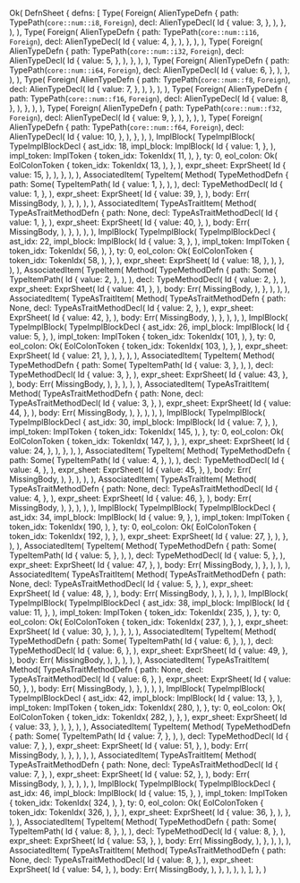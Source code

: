 Ok(
    DefnSheet {
        defns: [
            Type(
                Foreign(
                    AlienTypeDefn {
                        path: TypePath(`core::num::i8`, `Foreign`),
                        decl: AlienTypeDecl(
                            Id {
                                value: 3,
                            },
                        ),
                    },
                ),
            ),
            Type(
                Foreign(
                    AlienTypeDefn {
                        path: TypePath(`core::num::i16`, `Foreign`),
                        decl: AlienTypeDecl(
                            Id {
                                value: 4,
                            },
                        ),
                    },
                ),
            ),
            Type(
                Foreign(
                    AlienTypeDefn {
                        path: TypePath(`core::num::i32`, `Foreign`),
                        decl: AlienTypeDecl(
                            Id {
                                value: 5,
                            },
                        ),
                    },
                ),
            ),
            Type(
                Foreign(
                    AlienTypeDefn {
                        path: TypePath(`core::num::i64`, `Foreign`),
                        decl: AlienTypeDecl(
                            Id {
                                value: 6,
                            },
                        ),
                    },
                ),
            ),
            Type(
                Foreign(
                    AlienTypeDefn {
                        path: TypePath(`core::num::f8`, `Foreign`),
                        decl: AlienTypeDecl(
                            Id {
                                value: 7,
                            },
                        ),
                    },
                ),
            ),
            Type(
                Foreign(
                    AlienTypeDefn {
                        path: TypePath(`core::num::f16`, `Foreign`),
                        decl: AlienTypeDecl(
                            Id {
                                value: 8,
                            },
                        ),
                    },
                ),
            ),
            Type(
                Foreign(
                    AlienTypeDefn {
                        path: TypePath(`core::num::f32`, `Foreign`),
                        decl: AlienTypeDecl(
                            Id {
                                value: 9,
                            },
                        ),
                    },
                ),
            ),
            Type(
                Foreign(
                    AlienTypeDefn {
                        path: TypePath(`core::num::f64`, `Foreign`),
                        decl: AlienTypeDecl(
                            Id {
                                value: 10,
                            },
                        ),
                    },
                ),
            ),
            ImplBlock(
                TypeImplBlock(
                    TypeImplBlockDecl {
                        ast_idx: 18,
                        impl_block: ImplBlock(
                            Id {
                                value: 1,
                            },
                        ),
                        impl_token: ImplToken {
                            token_idx: TokenIdx(
                                11,
                            ),
                        },
                        ty: 0,
                        eol_colon: Ok(
                            EolColonToken {
                                token_idx: TokenIdx(
                                    13,
                                ),
                            },
                        ),
                        expr_sheet: ExprSheet(
                            Id {
                                value: 15,
                            },
                        ),
                    },
                ),
            ),
            AssociatedItem(
                TypeItem(
                    Method(
                        TypeMethodDefn {
                            path: Some(
                                TypeItemPath(
                                    Id {
                                        value: 1,
                                    },
                                ),
                            ),
                            decl: TypeMethodDecl(
                                Id {
                                    value: 1,
                                },
                            ),
                            expr_sheet: ExprSheet(
                                Id {
                                    value: 39,
                                },
                            ),
                            body: Err(
                                MissingBody,
                            ),
                        },
                    ),
                ),
            ),
            AssociatedItem(
                TypeAsTraitItem(
                    Method(
                        TypeAsTraitMethodDefn {
                            path: None,
                            decl: TypeAsTraitMethodDecl(
                                Id {
                                    value: 1,
                                },
                            ),
                            expr_sheet: ExprSheet(
                                Id {
                                    value: 40,
                                },
                            ),
                            body: Err(
                                MissingBody,
                            ),
                        },
                    ),
                ),
            ),
            ImplBlock(
                TypeImplBlock(
                    TypeImplBlockDecl {
                        ast_idx: 22,
                        impl_block: ImplBlock(
                            Id {
                                value: 3,
                            },
                        ),
                        impl_token: ImplToken {
                            token_idx: TokenIdx(
                                56,
                            ),
                        },
                        ty: 0,
                        eol_colon: Ok(
                            EolColonToken {
                                token_idx: TokenIdx(
                                    58,
                                ),
                            },
                        ),
                        expr_sheet: ExprSheet(
                            Id {
                                value: 18,
                            },
                        ),
                    },
                ),
            ),
            AssociatedItem(
                TypeItem(
                    Method(
                        TypeMethodDefn {
                            path: Some(
                                TypeItemPath(
                                    Id {
                                        value: 2,
                                    },
                                ),
                            ),
                            decl: TypeMethodDecl(
                                Id {
                                    value: 2,
                                },
                            ),
                            expr_sheet: ExprSheet(
                                Id {
                                    value: 41,
                                },
                            ),
                            body: Err(
                                MissingBody,
                            ),
                        },
                    ),
                ),
            ),
            AssociatedItem(
                TypeAsTraitItem(
                    Method(
                        TypeAsTraitMethodDefn {
                            path: None,
                            decl: TypeAsTraitMethodDecl(
                                Id {
                                    value: 2,
                                },
                            ),
                            expr_sheet: ExprSheet(
                                Id {
                                    value: 42,
                                },
                            ),
                            body: Err(
                                MissingBody,
                            ),
                        },
                    ),
                ),
            ),
            ImplBlock(
                TypeImplBlock(
                    TypeImplBlockDecl {
                        ast_idx: 26,
                        impl_block: ImplBlock(
                            Id {
                                value: 5,
                            },
                        ),
                        impl_token: ImplToken {
                            token_idx: TokenIdx(
                                101,
                            ),
                        },
                        ty: 0,
                        eol_colon: Ok(
                            EolColonToken {
                                token_idx: TokenIdx(
                                    103,
                                ),
                            },
                        ),
                        expr_sheet: ExprSheet(
                            Id {
                                value: 21,
                            },
                        ),
                    },
                ),
            ),
            AssociatedItem(
                TypeItem(
                    Method(
                        TypeMethodDefn {
                            path: Some(
                                TypeItemPath(
                                    Id {
                                        value: 3,
                                    },
                                ),
                            ),
                            decl: TypeMethodDecl(
                                Id {
                                    value: 3,
                                },
                            ),
                            expr_sheet: ExprSheet(
                                Id {
                                    value: 43,
                                },
                            ),
                            body: Err(
                                MissingBody,
                            ),
                        },
                    ),
                ),
            ),
            AssociatedItem(
                TypeAsTraitItem(
                    Method(
                        TypeAsTraitMethodDefn {
                            path: None,
                            decl: TypeAsTraitMethodDecl(
                                Id {
                                    value: 3,
                                },
                            ),
                            expr_sheet: ExprSheet(
                                Id {
                                    value: 44,
                                },
                            ),
                            body: Err(
                                MissingBody,
                            ),
                        },
                    ),
                ),
            ),
            ImplBlock(
                TypeImplBlock(
                    TypeImplBlockDecl {
                        ast_idx: 30,
                        impl_block: ImplBlock(
                            Id {
                                value: 7,
                            },
                        ),
                        impl_token: ImplToken {
                            token_idx: TokenIdx(
                                145,
                            ),
                        },
                        ty: 0,
                        eol_colon: Ok(
                            EolColonToken {
                                token_idx: TokenIdx(
                                    147,
                                ),
                            },
                        ),
                        expr_sheet: ExprSheet(
                            Id {
                                value: 24,
                            },
                        ),
                    },
                ),
            ),
            AssociatedItem(
                TypeItem(
                    Method(
                        TypeMethodDefn {
                            path: Some(
                                TypeItemPath(
                                    Id {
                                        value: 4,
                                    },
                                ),
                            ),
                            decl: TypeMethodDecl(
                                Id {
                                    value: 4,
                                },
                            ),
                            expr_sheet: ExprSheet(
                                Id {
                                    value: 45,
                                },
                            ),
                            body: Err(
                                MissingBody,
                            ),
                        },
                    ),
                ),
            ),
            AssociatedItem(
                TypeAsTraitItem(
                    Method(
                        TypeAsTraitMethodDefn {
                            path: None,
                            decl: TypeAsTraitMethodDecl(
                                Id {
                                    value: 4,
                                },
                            ),
                            expr_sheet: ExprSheet(
                                Id {
                                    value: 46,
                                },
                            ),
                            body: Err(
                                MissingBody,
                            ),
                        },
                    ),
                ),
            ),
            ImplBlock(
                TypeImplBlock(
                    TypeImplBlockDecl {
                        ast_idx: 34,
                        impl_block: ImplBlock(
                            Id {
                                value: 9,
                            },
                        ),
                        impl_token: ImplToken {
                            token_idx: TokenIdx(
                                190,
                            ),
                        },
                        ty: 0,
                        eol_colon: Ok(
                            EolColonToken {
                                token_idx: TokenIdx(
                                    192,
                                ),
                            },
                        ),
                        expr_sheet: ExprSheet(
                            Id {
                                value: 27,
                            },
                        ),
                    },
                ),
            ),
            AssociatedItem(
                TypeItem(
                    Method(
                        TypeMethodDefn {
                            path: Some(
                                TypeItemPath(
                                    Id {
                                        value: 5,
                                    },
                                ),
                            ),
                            decl: TypeMethodDecl(
                                Id {
                                    value: 5,
                                },
                            ),
                            expr_sheet: ExprSheet(
                                Id {
                                    value: 47,
                                },
                            ),
                            body: Err(
                                MissingBody,
                            ),
                        },
                    ),
                ),
            ),
            AssociatedItem(
                TypeAsTraitItem(
                    Method(
                        TypeAsTraitMethodDefn {
                            path: None,
                            decl: TypeAsTraitMethodDecl(
                                Id {
                                    value: 5,
                                },
                            ),
                            expr_sheet: ExprSheet(
                                Id {
                                    value: 48,
                                },
                            ),
                            body: Err(
                                MissingBody,
                            ),
                        },
                    ),
                ),
            ),
            ImplBlock(
                TypeImplBlock(
                    TypeImplBlockDecl {
                        ast_idx: 38,
                        impl_block: ImplBlock(
                            Id {
                                value: 11,
                            },
                        ),
                        impl_token: ImplToken {
                            token_idx: TokenIdx(
                                235,
                            ),
                        },
                        ty: 0,
                        eol_colon: Ok(
                            EolColonToken {
                                token_idx: TokenIdx(
                                    237,
                                ),
                            },
                        ),
                        expr_sheet: ExprSheet(
                            Id {
                                value: 30,
                            },
                        ),
                    },
                ),
            ),
            AssociatedItem(
                TypeItem(
                    Method(
                        TypeMethodDefn {
                            path: Some(
                                TypeItemPath(
                                    Id {
                                        value: 6,
                                    },
                                ),
                            ),
                            decl: TypeMethodDecl(
                                Id {
                                    value: 6,
                                },
                            ),
                            expr_sheet: ExprSheet(
                                Id {
                                    value: 49,
                                },
                            ),
                            body: Err(
                                MissingBody,
                            ),
                        },
                    ),
                ),
            ),
            AssociatedItem(
                TypeAsTraitItem(
                    Method(
                        TypeAsTraitMethodDefn {
                            path: None,
                            decl: TypeAsTraitMethodDecl(
                                Id {
                                    value: 6,
                                },
                            ),
                            expr_sheet: ExprSheet(
                                Id {
                                    value: 50,
                                },
                            ),
                            body: Err(
                                MissingBody,
                            ),
                        },
                    ),
                ),
            ),
            ImplBlock(
                TypeImplBlock(
                    TypeImplBlockDecl {
                        ast_idx: 42,
                        impl_block: ImplBlock(
                            Id {
                                value: 13,
                            },
                        ),
                        impl_token: ImplToken {
                            token_idx: TokenIdx(
                                280,
                            ),
                        },
                        ty: 0,
                        eol_colon: Ok(
                            EolColonToken {
                                token_idx: TokenIdx(
                                    282,
                                ),
                            },
                        ),
                        expr_sheet: ExprSheet(
                            Id {
                                value: 33,
                            },
                        ),
                    },
                ),
            ),
            AssociatedItem(
                TypeItem(
                    Method(
                        TypeMethodDefn {
                            path: Some(
                                TypeItemPath(
                                    Id {
                                        value: 7,
                                    },
                                ),
                            ),
                            decl: TypeMethodDecl(
                                Id {
                                    value: 7,
                                },
                            ),
                            expr_sheet: ExprSheet(
                                Id {
                                    value: 51,
                                },
                            ),
                            body: Err(
                                MissingBody,
                            ),
                        },
                    ),
                ),
            ),
            AssociatedItem(
                TypeAsTraitItem(
                    Method(
                        TypeAsTraitMethodDefn {
                            path: None,
                            decl: TypeAsTraitMethodDecl(
                                Id {
                                    value: 7,
                                },
                            ),
                            expr_sheet: ExprSheet(
                                Id {
                                    value: 52,
                                },
                            ),
                            body: Err(
                                MissingBody,
                            ),
                        },
                    ),
                ),
            ),
            ImplBlock(
                TypeImplBlock(
                    TypeImplBlockDecl {
                        ast_idx: 46,
                        impl_block: ImplBlock(
                            Id {
                                value: 15,
                            },
                        ),
                        impl_token: ImplToken {
                            token_idx: TokenIdx(
                                324,
                            ),
                        },
                        ty: 0,
                        eol_colon: Ok(
                            EolColonToken {
                                token_idx: TokenIdx(
                                    326,
                                ),
                            },
                        ),
                        expr_sheet: ExprSheet(
                            Id {
                                value: 36,
                            },
                        ),
                    },
                ),
            ),
            AssociatedItem(
                TypeItem(
                    Method(
                        TypeMethodDefn {
                            path: Some(
                                TypeItemPath(
                                    Id {
                                        value: 8,
                                    },
                                ),
                            ),
                            decl: TypeMethodDecl(
                                Id {
                                    value: 8,
                                },
                            ),
                            expr_sheet: ExprSheet(
                                Id {
                                    value: 53,
                                },
                            ),
                            body: Err(
                                MissingBody,
                            ),
                        },
                    ),
                ),
            ),
            AssociatedItem(
                TypeAsTraitItem(
                    Method(
                        TypeAsTraitMethodDefn {
                            path: None,
                            decl: TypeAsTraitMethodDecl(
                                Id {
                                    value: 8,
                                },
                            ),
                            expr_sheet: ExprSheet(
                                Id {
                                    value: 54,
                                },
                            ),
                            body: Err(
                                MissingBody,
                            ),
                        },
                    ),
                ),
            ),
        ],
    },
)